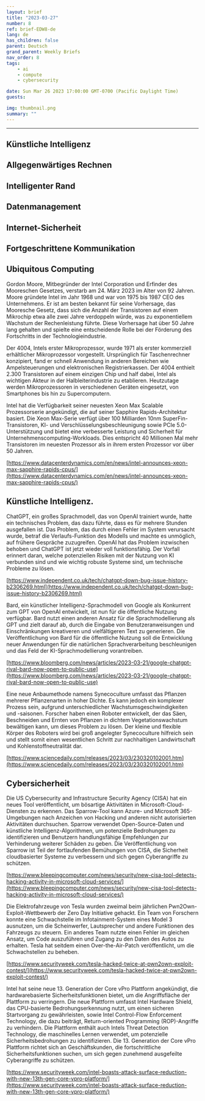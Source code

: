 ```yaml
---
layout: brief
title: "2023-03-27"
number: 8
ref: brief-EDW8-de
lang: de
has_children: false
parent: Deutsch
grand_parent: Weekly Briefs
nav_order: 8
tags:
    - ai
    - compute
    - cybersecurity

date: Sun Mar 26 2023 17:00:00 GMT-0700 (Pacific Daylight Time)
guests:

img: thumbnail.png
summary: ""
---
```




---


## Künstliche Intelligenz

## Allgegenwärtiges Rechnen

## Intelligenter Rand

## Datenmanagement

## Internet-Sicherheit

## Fortgeschrittene Kommunikation
## Ubiquitous Computing

Gordon Moore, Mitbegründer der Intel Corporation und Erfinder des Mooreschen Gesetzes, verstarb am 24. März 2023 im Alter von 92 Jahren. Moore gründete Intel im Jahr 1968 und war von 1975 bis 1987 CEO des Unternehmens. Er ist am besten bekannt für seine Vorhersage, das Mooresche Gesetz, dass sich die Anzahl der Transistoren auf einem Mikrochip etwa alle zwei Jahre verdoppeln würde, was zu exponentiellem Wachstum der Rechenleistung führte. Diese Vorhersage hat über 50 Jahre lang gehalten und spielte eine entscheidende Rolle bei der Förderung des Fortschritts in der Technologieindustrie.

Der 4004, Intels erster Mikroprozessor, wurde 1971 als erster kommerziell erhältlicher Mikroprozessor vorgestellt. Ursprünglich für Taschenrechner konzipiert, fand er schnell Anwendung in anderen Bereichen wie Ampelsteuerungen und elektronischen Registrierkassen. Der 4004 enthielt 2.300 Transistoren auf einem einzigen Chip und half dabei, Intel als wichtigen Akteur in der Halbleiterindustrie zu etablieren. Heutzutage werden Mikroprozessoren in verschiedenen Geräten eingesetzt, von Smartphones bis hin zu Supercomputern.

Intel hat die Verfügbarkeit seiner neuesten Xeon Max Scalable Prozessorserie angekündigt, die auf seiner Sapphire Rapids-Architektur basiert. Die Xeon Max-Serie verfügt über 100 Milliarden 10nm SuperFin-Transistoren, KI- und Verschlüsselungsbeschleunigung sowie PCIe 5.0-Unterstützung und bietet eine verbesserte Leistung und Sicherheit für Unternehmenscomputing-Workloads. Dies entspricht 40 Millionen Mal mehr Transistoren im neuesten Prozessor als in ihrem ersten Prozessor vor über 50 Jahren.

[https://www.datacenterdynamics.com/en/news/intel-announces-xeon-max-sapphire-rapids-cpus/](https://www.datacenterdynamics.com/en/news/intel-announces-xeon-max-sapphire-rapids-cpus/)

## Künstliche Intelligenz.

ChatGPT, ein großes Sprachmodell, das von OpenAI trainiert wurde, hatte ein technisches Problem, das dazu führte, dass es für mehrere Stunden ausgefallen ist. Das Problem, das durch einen Fehler im System verursacht wurde, betraf die Verlaufs-Funktion des Modells und machte es unmöglich, auf frühere Gespräche zuzugreifen. OpenAI hat das Problem inzwischen behoben und ChatGPT ist jetzt wieder voll funktionsfähig. Der Vorfall erinnert daran, welche potenziellen Risiken mit der Nutzung von KI verbunden sind und wie wichtig robuste Systeme sind, um technische Probleme zu lösen.

[https://www.independent.co.uk/tech/chatgpt-down-bug-issue-history-b2306269.html](https://www.independent.co.uk/tech/chatgpt-down-bug-issue-history-b2306269.html)

Bard, ein künstlicher Intelligenz-Sprachmodell von Google als Konkurrent zum GPT von OpenAI entwickelt, ist nun für die öffentliche Nutzung verfügbar. Bard nutzt einen anderen Ansatz für die Sprachmodellierung als GPT und zielt darauf ab, durch die Eingabe von Benutzeranweisungen und Einschränkungen kreativeren und vielfältigeren Text zu generieren. Die Veröffentlichung von Bard für die öffentliche Nutzung soll die Entwicklung neuer Anwendungen für die natürlichen Sprachverarbeitung beschleunigen und das Feld der KI-Sprachmodellierung vorantreiben.

[https://www.bloomberg.com/news/articles/2023-03-21/google-chatgpt-rival-bard-now-open-to-public-use](https://www.bloomberg.com/news/articles/2023-03-21/google-chatgpt-rival-bard-now-open-to-public-use)

Eine neue Anbaumethode namens Synecoculture umfasst das Pflanzen mehrerer Pflanzenarten in hoher Dichte. Es kann jedoch ein komplexer Prozess sein, aufgrund unterschiedlicher Wachstumsgeschwindigkeiten und -saisonen. Forscher haben einen Roboter entwickelt, der das Säen, Beschneiden und Ernten von Pflanzen in dichtem Vegetationswachstum bewältigen kann, um dieses Problem zu lösen. Der kleine und flexible Körper des Roboters wird bei groß angelegter Synecoculture hilfreich sein und stellt somit einen wesentlichen Schritt zur nachhaltigen Landwirtschaft und Kohlenstoffneutralität dar.

[https://www.sciencedaily.com/releases/2023/03/230320102001.htm](https://www.sciencedaily.com/releases/2023/03/230320102001.htm)

## Cybersicherheit

Die US Cybersecurity and Infrastructure Security Agency (CISA) hat ein neues Tool veröffentlicht, um bösartige Aktivitäten in Microsoft-Cloud-Diensten zu erkennen. Das Sparrow-Tool kann Azure- und Microsoft 365-Umgebungen nach Anzeichen von Hacking und anderen nicht autorisierten Aktivitäten durchsuchen. Sparrow verwendet Open-Source-Daten und künstliche Intelligenz-Algorithmen, um potenzielle Bedrohungen zu identifizieren und Benutzern handlungsfähige Empfehlungen zur Verhinderung weiterer Schäden zu geben. Die Veröffentlichung von Sparrow ist Teil der fortlaufenden Bemühungen von CISA, die Sicherheit cloudbasierter Systeme zu verbessern und sich gegen Cyberangriffe zu schützen.

[https://www.bleepingcomputer.com/news/security/new-cisa-tool-detects-hacking-activity-in-microsoft-cloud-services/](https://www.bleepingcomputer.com/news/security/new-cisa-tool-detects-hacking-activity-in-microsoft-cloud-services/)

Die Elektrofahrzeuge von Tesla wurden zweimal beim jährlichen Pwn2Own-Exploit-Wettbewerb der Zero Day Initiative gehackt. Ein Team von Forschern konnte eine Schwachstelle im Infotainment-System eines Model 3 ausnutzen, um die Scheinwerfer, Lautsprecher und andere Funktionen des Fahrzeugs zu steuern. Ein anderes Team nutzte einen Fehler im gleichen Ansatz, um Code auszuführen und Zugang zu den Daten des Autos zu erhalten. Tesla hat seitdem einen Over-the-Air-Patch veröffentlicht, um die Schwachstellen zu beheben.

[https://www.securityweek.com/tesla-hacked-twice-at-pwn2own-exploit-contest/](https://www.securityweek.com/tesla-hacked-twice-at-pwn2own-exploit-contest/)

Intel hat seine neue 13. Generation der Core vPro Plattform angekündigt, die hardwarebasierte Sicherheitsfunktionen bietet, um die Angriffsfläche der Plattform zu verringern. Die neue Plattform umfasst Intel Hardware Shield, das CPU-basierte Bedrohungserkennung nutzt, um einen sicheren Startvorgang zu gewährleisten, sowie Intel Control-Flow Enforcement Technology, die dazu beiträgt, Return-oriented Programming (ROP)-Angriffe zu verhindern. Die Plattform enthält auch Intels Threat Detection Technology, die maschinelles Lernen verwendet, um potenzielle Sicherheitsbedrohungen zu identifizieren. Die 13. Generation der Core vPro Plattform richtet sich an Geschäftskunden, die fortschrittliche Sicherheitsfunktionen suchen, um sich gegen zunehmend ausgefeilte Cyberangriffe zu schützen.

[https://www.securityweek.com/intel-boasts-attack-surface-reduction-with-new-13th-gen-core-vpro-platform/](https://www.securityweek.com/intel-boasts-attack-surface-reduction-with-new-13th-gen-core-vpro-platform/)


